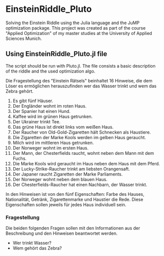 # EinsteinRiddle_Pluto
Solving the Einstein Riddle using the Julia language and the JuMP optimization package.
This project was created as part of the course "Applied Optimization" of my master studies at the University of Applied Sciences Munich.

## Using EinsteinRiddle_Pluto.jl file
The script should be run with Pluto.jl. The file consists a basic description of the riddle and the used optimization algo.


Die Fragestellung des "Einstein Rätsels" beinhaltet 16 Hinweise, die dem Löser es ermöglichen herauszufinden wer das Wasser trinkt und wem das Zebra gehört.

1. Es gibt fünf Häuser.
2. Der Engländer wohnt im roten Haus.
3. Der Spanier hat einen Hund.
4. Kaffee wird im grünen Haus getrunken.
5. Der Ukrainer trinkt Tee.
6. Das grüne Haus ist direkt links vom weißen Haus.
7. Der Raucher von Old-Gold-Zigaretten hält Schnecken als Haustiere.
8. Die Zigaretten der Marke Kools werden im gelben Haus geraucht.
9. Milch wird im mittleren Haus getrunken.
10. Der Norweger wohnt im ersten Haus.
11. Der Mann, der Chesterfields raucht, wohnt neben dem Mann mit dem Fuchs.
12. Die Marke Kools wird geraucht im Haus neben dem Haus mit dem Pferd.
13. Der Lucky-Strike-Raucher trinkt am liebsten Orangensaft.
14. Der Japaner raucht Zigaretten der Marke Parliaments.
15. Der Norweger wohnt neben dem blauen Haus.
16. Der Chesterfields-Raucher hat einen Nachbarn, der Wasser trinkt.

In den Hinweisen ist von den fünf Eigenschaften: Farbe des Hauses, Nationalität, Getränk, Zigarettenmarke und Haustier die Rede. Diese Eigenschaften sollen jeweils für jedes Haus individuell sein. 

### Fragestellung
Die beiden folgenden Fragen sollen mit den Informationen aus der Beschreibung und den Hinweisen beantwortet werden.
- Wer trinkt Wasser? 
- Wem gehört das Zebra?
